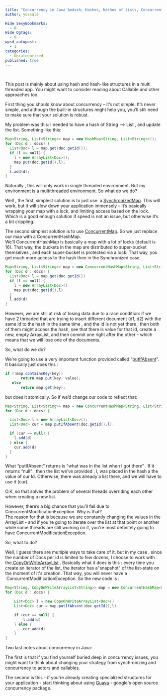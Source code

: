 ```yaml
---
title: "Concurrency in Java &ndash; Hashes, hashes of lists, ConcurrentHashMap, CopyOnWriteArrayList and Guava"
author: yossale

Hide SexyBookmarks: 
  - 0
Hide OgTags: 
  - 0
wpsd_autopost: 
  - 1
categories: 
  - Uncategorized
published: true
---
```



&nbsp;

This post is mainly about using hash and hash-like structures in a multi threaded app. You might want to consider reading about Callable and other approaches too.

First thing you should know about concurrency – it’s not simple. It’s never simple, and although the built-in structures might help you, you’ll still need to make sure that your solution is robust.

My problem was this: I needed to have a hash of String –> List<String> , and update the list. Something like this:

```java
Map<String, List<String>> map = new HashMap<String, List<String>>();
for (Doc d : docs) {
  List<Doc> l = map.get(doc.getId());
  if (l == null) {
    l = new ArrayList<Doc>();
    map.put(doc.getId(),l);
  }
  l.add(d);
}
```

Naturally , this will only work in single threaded environment. But my environment is a multithreaded environment. So what do we do?

Well , the first, simplest solution is to just use  a <a href="http://download.oracle.com/javase/6/docs/api/java/util/Collections.html#synchronizedMap(java.util.Map)" target="_blank">SynchronizedMap</a>. This will work, but it will slow down your application immensely – It’s basically wrapping your map with a lock, and limiting access based on the lock. Which is a good enough solution if speed is not an issue, but otherwise it’s a bit crippling.

The second simplest solution is to use <a href="http://download.oracle.com/javase/1,5,0/docs/api/java/util/concurrent/ConcurrentHashMap.html" target="_blank">ConcurrentMap</a>. So we just replace our map with a ConcurrentHashMap.  
We’ll ConcurrentHashMap is basically a map with a lot of locks (default is 16). That way, the buckets in the map are distributed to super-bucket themselves , and each super-bucket is protected via a lock. That way, you get much more access to the hash then in the Synchronized case.

```java
Map<String, List<String>> map = new ConcurrentHashMap<String, List<String>>();
for (Doc d : docs) {
  List<Doc> l = map.get(doc.getId())
  if (l == null) {
    l = new ArrayList<Doc>()
    map.put(doc.getId(),l)
  }
  l.add(d)
}
```

However, we are still at risk of losing data due to a race condition: if we have 2 threaded that are trying to insert different document (d1, d2) with the same id to the hash in the same time , and the id is not yet there , then both of them might access the hash, see that there is value for that id, create a new, empty ArrayList, and then commit one right after the other – which means that we will lose one of the documents.

So, what do we do?

We’re going to use a very important function provided called “<a href="http://download.oracle.com/javase/6/docs/api/java/util/concurrent/ConcurrentMap.html#putIfAbsent(K, V)" target="_blank">putIfAbsent</a>”. It basically just does this :

```java
if (!map.containsKey(key))
       return map.put(key, value);
   else
       return map.get(key);
```

but does it atomically. So if we’d change our code to reflect that:

```java
Map<String, List<String>> map = new ConcurrentHashMap<String, List<String>>();
for (Doc d : docs) {

  List<Doc> l = new ArrayList<Doc>();
  List<Doc> cur = map.putIfAbsent(doc.getId(),l);

  if (cur == null) {
    l.add(d)
  } else {
    cur.add(d)
  }
}
```

What “putIfAbsent” returns is “what was in the list when I got there” . If it returns “null” , then the list we’ve provided , l, was placed in the hash a the value of our Id. Otherwise, there was already a list there, and we will have to use it (cur).

O.K, so that solves the problem of several threads overriding each other when creating a new list.

However, there’s a big chance that you’ll fail due to ConcurrentModificationException. Why is that?  
The reason for that is because we are constantly changing the values in the ArrayList - and if you're going to iterate over the list at that point or another while some threads are still working on it, you're most definitely going to have ConcurrentModificationException.

So, what to do?

Well, I guess there are multiple ways to take care of it, but in my case , since the number of Docs per id is limited to few dozens, I choose to work with the[ CopyOnWriteArrayList][1] . Basically what it does is this : every time you create an iterator of the list, the iterator has a"snapshot" of the list-state on the moment of it's creation. That way, you will never have a  ConcurrentModificationException. So the new code is :

```java
Map<String, CopyOnWriteArrayList<String>> map = new ConcurrentHashMap<String, CopyOnWriteArrayList<String>>();
for (Doc d : docs) {

    List<Doc> l = new CopyOnWriteArrayList<Doc>()
    List<Doc> cur = map.putIfAbsent(doc.getId(),l)

    if (cur == null) {
        l.add(d)
    } else {
        cur.add(d)
    }
}
```

Two last notes about concurrency in Java:

The first is that if you find yourself buried deep in concurrency issues, you might want to think about changing your strategy from synchronizing and concurrency to actors and callables.

The second is this - if you're already creating specialized structures for your application - start thinking about using [Guava][2] - google's open source concurrency package.


 [1]: http://download.oracle.com/javase/1.5.0/docs/api/java/util/concurrent/CopyOnWriteArrayList.html
 [2]: http://code.google.com/p/guava-libraries/
